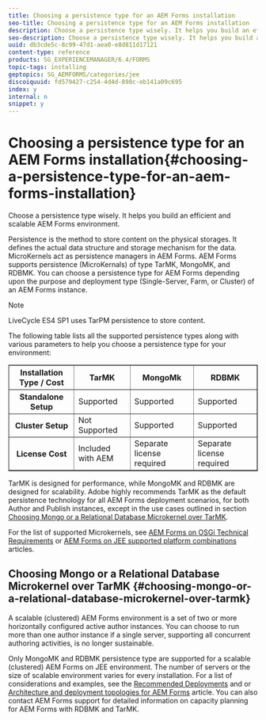 ```yaml
---
title: Choosing a persistence type for an AEM Forms installation
seo-title: Choosing a persistence type for an AEM Forms installation
description: Choose a persistence type wisely. It helps you build an efficient and scalable AEM Forms environment. 
seo-description: Choose a persistence type wisely. It helps you build an efficient and scale able AEM Forms environment. 
uuid: db3cde5c-8c99-47d1-aea0-e8d811d17121
content-type: reference
products: SG_EXPERIENCEMANAGER/6.4/FORMS
topic-tags: installing
geptopics: SG_AEMFORMS/categories/jee
discoiquuid: fd579427-c254-4d4d-898c-eb141a09c695
index: y
internal: n
snippet: y
---
```


# Choosing a persistence type for an AEM Forms installation{#choosing-a-persistence-type-for-an-aem-forms-installation}

Choose a persistence type wisely. It helps you build an efficient and scalable AEM Forms environment. 

Persistence is the method to store content on the physical storages. It defines the actual data structure and storage mechanism for the data. MicroKernels act as persistence managers in AEM Forms. AEM Forms supports persistence (MicroKernals) of type TarMK, MongoMK, and RDBMK. You can choose a persistence type for AEM Forms depending upon the purpose and deployment type (Single-Server, Farm, or Cluster) of an AEM Forms instance.

>[!NOTE]
>
>LiveCycle ES4 SP1 uses TarPM persistence to store content.

The following table lists all the supported persistence types along with various parameters to help you choose a persistence type for your environment: 

<table border="1" cellpadding="1" cellspacing="0" width="100%"> 
 <tbody>
  <tr>
   <th><strong>Installation Type / Cost</strong></th> 
   <th><strong>TarMK</strong></th> 
   <th><strong>MongoMk</strong></th> 
   <th><strong>RDBMK</strong></th> 
  </tr>
  <tr>
   <th><strong>Standalone Setup</strong></th> 
   <td>Supported<br /> </td> 
   <td>Supported</td> 
   <td>Supported</td> 
  </tr>
  <tr>
   <th><strong>Cluster Setup</strong></th> 
   <td>Not Supported</td> 
   <td>Supported</td> 
   <td>Supported</td> 
  </tr>
  <tr>
   <th><strong>License Cost</strong></th> 
   <td>Included with AEM </td> 
   <td>Separate license required</td> 
   <td>Separate license required</td> 
  </tr>
 </tbody>
</table>

TarMK is designed for performance, while MongoMK and RDBMK are designed for scalability. Adobe highly recommends TarMK as the default persistence technology for all AEM Forms deployment scenarios, for both Author and Publish instances, except in the use cases outlined in section [Choosing Mongo or a Relational Database Microkernel over TarMK](#p-choosing-mongo-or-a-relational-database-microkernel-over-tarmk-p).

For the list of supported Microkernels, see [AEM Forms on OSGi Technical Requirements](../../sites/deploying/using/technical-requirements.md) or [AEM Forms on JEE supported platform combinations](../../forms/using/AEM-forms-JEE-supported-platforms.md) articles.

## Choosing Mongo or a Relational Database Microkernel over TarMK {#choosing-mongo-or-a-relational-database-microkernel-over-tarmk}

A scalable (clustered) AEM Forms environment is a set of two or more horizontally configured active author instances. You can choose to run more than one author instance if a single server, supporting all concurrent authoring activities, is no longer sustainable.

Only MongoMK and RDBMK persistence type are supported for a scalable (clustered) AEM Forms on JEE environment. The number of servers or the size of scalable environment varies for every installation. For a list of considerations and examples, see the [Recommended Deployments](../../sites/deploying/using/recommended-deploys.md) and or [Architecture and deployment topologies for AEM Forms](../../forms/using/aem-forms-architecture-deployment.md) article. You can also contact AEM Forms support for detailed information on capacity planning for AEM Forms with RDBMK and TarMK.
